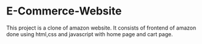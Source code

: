 # E-Commerce-Website

This project is a clone of amazon website. It consists of frontend of amazon done using html,css and javascript with home page and cart page.
